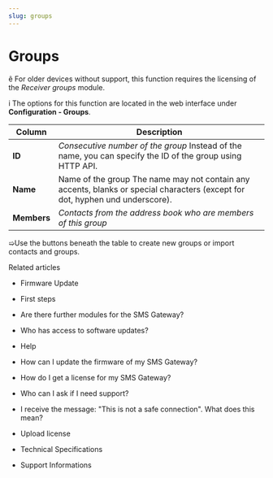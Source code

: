 ```yaml
---
slug: groups
---
```


# Groups

ê For older devices without support, this function requires the licensing of
the _Receiver groups_ module.

i The options for this function are located in the web interface under
**Configuration - Groups**.

Column | Description  
---|---  
**ID** |  _Consecutive number of the group_ Instead of the name, you can specify the ID of the group using HTTP API.  
**Name** |  Name of the group The name may not contain any accents, blanks or special characters (except for dot, hyphen und underscore).  
**Members** | _Contacts from the address book who are members of this group_  
  
➯Use the buttons beneath the table to create new groups or import contacts and
groups.

Related articles

  * Firmware Update

  * First steps 

  * Are there further modules for the SMS Gateway?
  * Who has access to software updates?

  * Help

  * How can I update the firmware of my SMS Gateway?

  * How do I get a license for my SMS Gateway?

  * Who can I ask if I need support?

  * I receive the message: "This is not a safe connection". What does this mean?

  * Upload license

  * Technical Specifications
  * Support Informations

